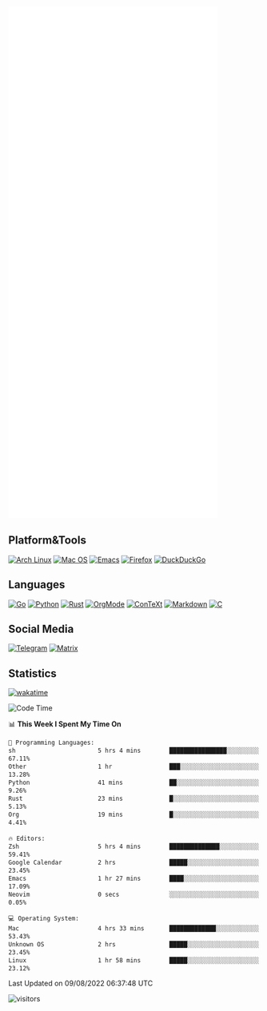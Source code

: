![Metrics](https://github.com/SteamedFish/SteamedFish/blob/master/github-metrics.svg)

## Platform&Tools

[![Arch Linux](https://img.shields.io/badge/ArchLinux-1793D1?logo=arch-linux&logoColor=fff&style=flat-square)](https://archlinux.org/)
[![Mac OS](https://img.shields.io/badge/MacOS-000000?style=flat-square&logo=macos&logoColor=F0F0F0)](https://www.apple.com/macos/)
[![Emacs](https://img.shields.io/badge/Emacs-%237F5AB6.svg?&style=flat-square&logo=gnu-emacs&logoColor=white)](https://www.gnu.org/software/emacs/)
[![Firefox](https://img.shields.io/badge/Firefox-FF7139?style=flat-square&logo=Firefox-Browser&logoColor=white)](https://firefox.com/)
[![DuckDuckGo](https://img.shields.io/badge/DuckDuckGo-DE5833?style=flat-square&logo=DuckDuckGo&logoColor=white)](https://duckduckgo.com/)

## Languages

[![Go](https://img.shields.io/badge/Golang-%2300ADD8.svg?style=flat-square&logo=go&logoColor=white)](https://golang.org/)
[![Python](https://img.shields.io/badge/Python-3670A0?style=flat-square&logo=python&logoColor=ffdd54)](https://www.python.org/)
[![Rust](https://img.shields.io/badge/Rust-%23000000.svg?style=flat-square&logo=rust&logoColor=white)](https://www.rust-lang.org/)
[![OrgMode](https://img.shields.io/badge/OrgMode-%23000000.svg?style=flat-square&logo=org&logoColor=white)](https://orgmode.org/)
[![ConTeXt](https://img.shields.io/badge/ConTeXt-%23008080.svg?style=flat-square&logo=latex&logoColor=white)](https://contextgarden.net/)
[![Markdown](https://img.shields.io/badge/MarkDown-%23000000.svg?style=flat-square&logo=markdown&logoColor=white)](https://daringfireball.net/projects/markdown/)
[![C](https://img.shields.io/badge/C-%2300599C.svg?style=flat-square&logo=c&logoColor=white)](https://www.iso.org/standard/74528.html)

## Social Media
[![Telegram](https://img.shields.io/badge/SteamedFish-2CA5E0?style=social&logo=telegram&logoColor=white)](https://t.me/SteamedFish)
[![Matrix](https://img.shields.io/badge/SteamedFish-2CA5E0?style=social&logo=matrix&logoColor=black)](https://matrix.to/#/@i:steamedfish.org)

## Statistics
[![wakatime](https://wakatime.com/badge/user/168280d6-fcf2-4b4f-ad3a-dc4612f35b38.svg)](https://wakatime.com/@168280d6-fcf2-4b4f-ad3a-dc4612f35b38)

<!--START_SECTION:waka-->
![Code Time](http://img.shields.io/badge/Code%20Time-1%2C952%20hrs%2051%20mins-blue)

📊 **This Week I Spent My Time On** 

```text
💬 Programming Languages: 
sh                       5 hrs 4 mins        ████████████████░░░░░░░░░   67.11% 
Other                    1 hr                ███░░░░░░░░░░░░░░░░░░░░░░   13.28% 
Python                   41 mins             ██░░░░░░░░░░░░░░░░░░░░░░░   9.26% 
Rust                     23 mins             █░░░░░░░░░░░░░░░░░░░░░░░░   5.13% 
Org                      19 mins             █░░░░░░░░░░░░░░░░░░░░░░░░   4.41%

🔥 Editors: 
Zsh                      5 hrs 4 mins        ██████████████░░░░░░░░░░░   59.41% 
Google Calendar          2 hrs               █████░░░░░░░░░░░░░░░░░░░░   23.45% 
Emacs                    1 hr 27 mins        ████░░░░░░░░░░░░░░░░░░░░░   17.09% 
Neovim                   0 secs              ░░░░░░░░░░░░░░░░░░░░░░░░░   0.05%

💻 Operating System: 
Mac                      4 hrs 33 mins       █████████████░░░░░░░░░░░░   53.43% 
Unknown OS               2 hrs               █████░░░░░░░░░░░░░░░░░░░░   23.45% 
Linux                    1 hr 58 mins        █████░░░░░░░░░░░░░░░░░░░░   23.12%

```


 Last Updated on 09/08/2022 06:37:48 UTC
<!--END_SECTION:waka-->

![visitors](https://visitor-badge.laobi.icu/badge?page_id=SteamedFish.SteamedFish)

